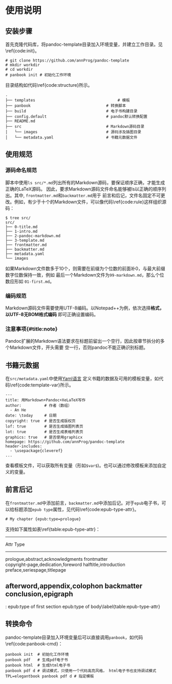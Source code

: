 
# 使用说明

## 安装步骤
首先克隆代码库，将pandoc-template目录加入环境变量，并建立工作目录。见\ref{code:init}。

```{#code:init caption="初始化工作环境"}
# git clone https://github.com/annProg/pandoc-template
# mkdir workdir
# cd workdir
# panbook init # 初始化工作环境
```

目录结构如代码\ref{code:structure}所示。

```{#code:structure caption="目录规范"}
.
├── templates                                    # 模板
├── panbook                                 # 转换脚本
├── build                                   # 电子书构建目录
├── config.default                          # pandoc默认转换配置
├── README.md
├── src                                     # Markdown源码目录
│   └── images                              # 源码涉及插图目录
│   └── metadata.yaml                       # 书籍元数据文件
```

## 使用规范
### 源码命名规范
脚本中使用`ls src/*.md`列出所有的Markdown源码，要保证顺序正确，才能生成正确的LaTeX源码。
因此，要求Markdown源码文件命名能够被ls以正确的顺序列出。其中, `frontmatter.md`和`backmatter.md`用于
前言和后记，文件名固定不可更改。例如，有少于十个的Markdown文件，可以像代码\ref{code:rule}这样组织源码：

```{#code:rule caption="源码命名规范"}
$ tree src/
src/
├── 0-title.md
├── 1-intro.md
├── 2-pandoc-markdown.md
├── 3-template.md
├── frontmatter.md
├── backmatter.md
├── metadata.yaml
└── images
```

如果Markdown文件数多于10个，则需要在前缀为个位数的前面补0，与最大前缀数字位数保持一致，例如
最后一个Markdown文件为`99-markdown.md`，那么个位数应形如 `01-first.md`。

### 编码规范
Markdown源码文件需要使用UTF-8编码。以Notepad++为例，依次选择**格式，以UTF-8无BOM格式编码**
即可正确设置编码。

### 注意事项{#title:note}
Pandoc扩展的Markdown语法要求在标题前留出一个空行，因此按章节拆分的多个Markdown文件，开头需要
空一行，否则pandoc不能正确识别标题。

## 书籍元数据
在`src/metadata.yaml`中使用[Yaml语言](http://www.ruanyifeng.com/blog/2016/07/yaml.html) 定义书籍的数据及可用的模板变量，如代码\ref{code:template-var}所示。
```{#code:template-var}
---
title: 用Markdown+Pandoc+XeLaTeX写作
author:          # 作者（数组）
  - An He
date: \today     # 日期
copyright: true  # 是否生成版权页
lof: true        # 是否生成插图列表页
lot: true        # 是否生成表格列表页
graphics: true   # 是否使用graphicx
homepage: https://github.com/annProg/pandoc-template
header-includes:
  - \usepackage{cleveref}
...
```

查看模板文件，可以获取所有变量（形如`$var$`)。也可以通过修改模板来添加自定义的变量。

## 前言后记
在`frontmatter.md`中添加前言，`backmatter.md`中添加后记。对于`epub`电子书，可以给标题添加`epub type`属性，见代码\ref{code:epub-type-attr}。

```{#code:epub-type-attr}
# My chapter {epub:type=prologue}
```

支持如下属性如表\ref{table:epub-type-attr}：

--------------------------------------------------
Attr                                    Type
----------------------------------     -----------
prologue,abstract,acknowledgments      frontmatter	         
copyright-page,dedication,foreword
halftitle,introduction	     
preface,seriespage,titlepage	         


afterword,appendix,colophon	           backmatter
conclusion,epigraph
----------------------------------------------------
: epub:type of first section	epub:type of body\label{table:epub-type-attr}


## 转换命令

pandoc-template目录加入环境变量后可以直接调用`panbook`，如代码\ref{code:panbook-cmd}：

```{#code:panbook-cmd caption="转换命令"}
panbook init  # 初始化工作环境
panbook pdf   # 生成pdf电子书
panbook html  # 生成html电子书
panbook pdf d # 调试模式，只使用一个代码高亮风格， html电子书也支持调试模式
TPL=elegantbook panbook pdf d # 指定模板
```

